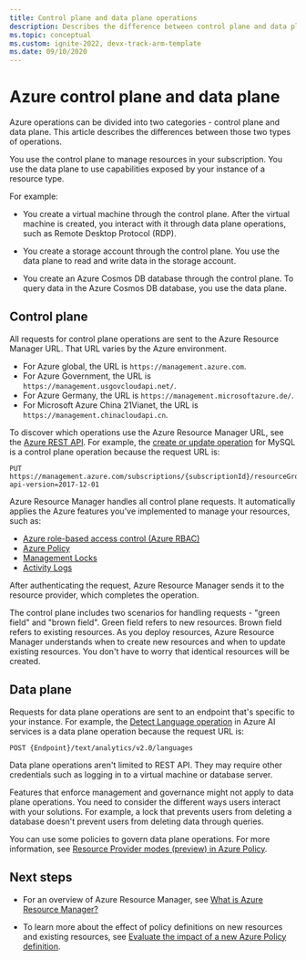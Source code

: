 ```yaml
---
title: Control plane and data plane operations
description: Describes the difference between control plane and data plane operations. Control plane operations are handled by Azure Resource Manager. Data plane operations are handled by a service.
ms.topic: conceptual
ms.custom: ignite-2022, devx-track-arm-template
ms.date: 09/10/2020
---
```

# Azure control plane and data plane

Azure operations can be divided into two categories - control plane and data plane. This article describes the differences between those two types of operations.

You use the control plane to manage resources in your subscription. You use the data plane to use capabilities exposed by your instance of a resource type.

For example:

* You create a virtual machine through the control plane. After the virtual machine is created, you interact with it through data plane operations, such as Remote Desktop Protocol (RDP).

* You create a storage account through the control plane. You use the data plane to read and write data in the storage account.

* You create an Azure Cosmos DB database through the control plane. To query data in the Azure Cosmos DB database, you use the data plane.

## Control plane

All requests for control plane operations are sent to the Azure Resource Manager URL. That URL varies by the Azure environment.

* For Azure global, the URL is `https://management.azure.com`.
* For Azure Government, the URL is `https://management.usgovcloudapi.net/`.
* For Azure Germany, the URL is `https://management.microsoftazure.de/`.
* For Microsoft Azure China 21Vianet, the URL is `https://management.chinacloudapi.cn`.

To discover which operations use the Azure Resource Manager URL, see the [Azure REST API](/rest/api/azure/). For example, the [create or update operation](/rest/api/mysql/singleserver/databases/create-or-update) for MySQL is a control plane operation because the request URL is:

```http
PUT https://management.azure.com/subscriptions/{subscriptionId}/resourceGroups/{resourceGroupName}/providers/Microsoft.DBforMySQL/servers/{serverName}/databases/{databaseName}?api-version=2017-12-01
```

Azure Resource Manager handles all control plane requests. It automatically applies the Azure features you've implemented to manage your resources, such as:

* [Azure role-based access control (Azure RBAC)](../../role-based-access-control/overview.md)
* [Azure Policy](../../governance/policy/overview.md)
* [Management Locks](lock-resources.md)
* [Activity Logs](../../azure-monitor/essentials/activity-log.md)

After authenticating the request, Azure Resource Manager sends it to the resource provider, which completes the operation.

The control plane includes two scenarios for handling requests - "green field" and "brown field". Green field refers to new resources. Brown field refers to existing resources. As you deploy resources, Azure Resource Manager understands when to create new resources and when to update existing resources. You don't have to worry that identical resources will be created.

## Data plane

Requests for data plane operations are sent to an endpoint that's specific to your instance. For example, the [Detect Language operation](../../ai-services/language-service/language-detection/overview.md) in Azure AI services is a data plane operation because the request URL is:

```http
POST {Endpoint}/text/analytics/v2.0/languages
```

Data plane operations aren't limited to REST API. They may require other credentials such as logging in to a virtual machine or database server.

Features that enforce management and governance might not apply to data plane operations. You need to consider the different ways users interact with your solutions. For example, a lock that prevents users from deleting a database doesn't prevent users from deleting data through queries.

You can use some policies to govern data plane operations. For more information, see [Resource Provider modes (preview) in Azure Policy](../../governance/policy/concepts/definition-structure.md#resource-provider-modes).

## Next steps

* For an overview of Azure Resource Manager, see [What is Azure Resource Manager?](overview.md)

* To learn more about the effect of policy definitions on new resources and existing resources, see [Evaluate the impact of a new Azure Policy definition](../../governance/policy/concepts/evaluate-impact.md).

